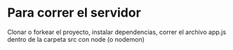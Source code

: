 
# Para correr el servidor
Clonar o forkear el proyecto, instalar dependencias, correr el archivo app.js dentro de la carpeta src con node (o nodemon)
